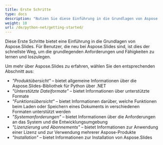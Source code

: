 ```yaml
---
title: Erste Schritte
type: docs
description: "Nutzen Sie diese Einführung in die Grundlagen von Aspose.Slides für Python über .NET, um den Wert von Aspose.Slides für Ihr Unternehmen zu erkennen."
weight: 10
url: /de/python-net/getting-started/
---
```


Diese Erste Schritte bietet eine Einführung in die Grundlagen von Aspose.Slides. Für Benutzer, die neu bei Aspose.Slides sind, ist dies der schnellste Weg, um die grundlegenden Anforderungen und Fähigkeiten zu lernen und loszulegen.

Um mehr über Aspose.Slides zu erfahren, wählen Sie den entsprechenden Abschnitt aus:

- *"Produktübersicht"* – bietet allgemeine Informationen über die Aspose.Slides-Bibliothek für Python über .NET
- *"Unterstützte Dateiformate"* – bietet Informationen über unterstützte Formate
- *"Funktionsübersicht"* – bietet Informationen darüber, welche Funktionen beim Laden oder Speichern eines Dokuments in verschiedenen Formaten unterstützt werden
- *"Systemanforderungen"* – bietet Informationen über die Anforderungen an das System und die Entwicklungsumgebung
- *"Lizenzierung und Abonnements"* – bietet Informationen zur Anwendung einer Lizenz und zur Verwendung mehrerer Aspose-Produkte
- *"Installation"* – bietet Informationen zur Installation von Aspose.Slides